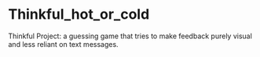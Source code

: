 Thinkful_hot_or_cold
====================

Thinkful Project: a guessing game that tries to make feedback purely visual and less reliant on text messages. 
